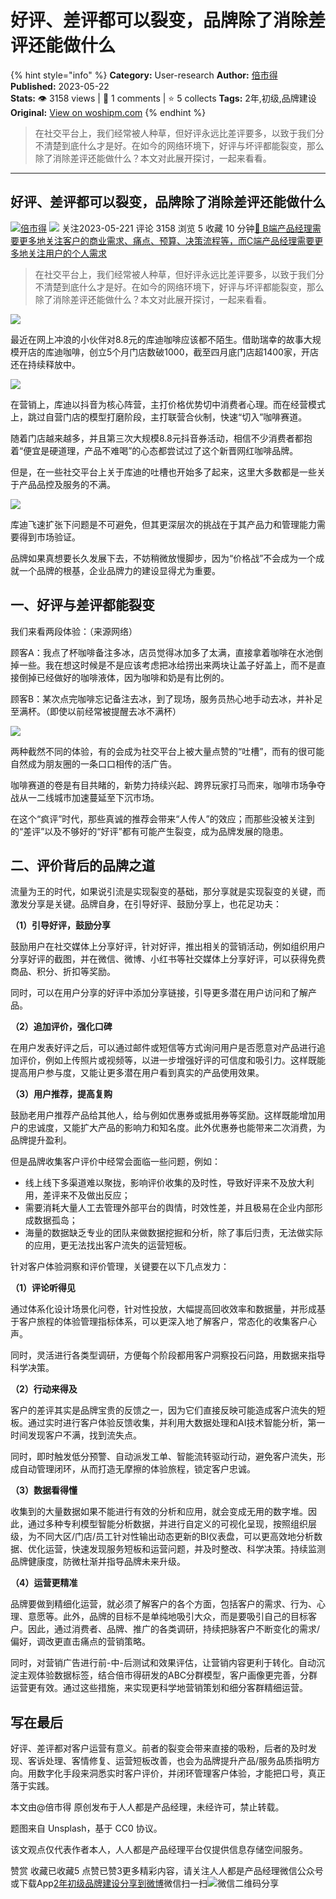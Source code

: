# 好评、差评都可以裂变，品牌除了消除差评还能做什么
{% hint style="info" %}
**Category:** User-research
**Author:** [倍市得](https://www.woshipm.com/u/1438140)
**Published:** 2023-05-22  
**Stats:** 👁️ 3158 views | 💬 1 comments | ⭐ 5 collects
**Tags:** 2年,初级,品牌建设
**Original:** [View on woshipm.com](https://www.woshipm.com/user-research/5830918.html)
{% endhint %}
> 在社交平台上，我们经常被人种草，但好评永远比差评要多，以致于我们分不清楚到底什么才是好。在如今的网络环境下，好评与坏评都能裂变，那么除了消除差评还能做什么？本文对此展开探讨，一起来看看。

---

## 好评、差评都可以裂变，品牌除了消除差评还能做什么

[![](https://static.woshipm.com/view/woshipm_api_def_20230201141011_8494.jpg?imageView2/1/w/72/h/72/q/100)](https://www.woshipm.com/u/1438140)[倍市得](https://www.woshipm.com/u/1438140) ![](https://static.woshipm.com/tag/1101_1@2x.png) 关注2023-05-221 评论 3158 浏览 5 收藏 10 分钟[🔗 B端产品经理需要更多地关注客户的商业需求、痛点、预算、决策流程等，而C端产品经理需要更多地关注用户的个人需求](https://ke.qidianla.com/courses/bcpm)

> 在社交平台上，我们经常被人种草，但好评永远比差评要多，以致于我们分不清楚到底什么才是好。在如今的网络环境下，好评与坏评都能裂变，那么除了消除差评还能做什么？本文对此展开探讨，一起来看看。

![](https://image.woshipm.com/2023/04/13/cde6a0c4-d9ea-11ed-a8b0-00163e0b5ff3.jpg)

最近在网上冲浪的小伙伴对8.8元的库迪咖啡应该都不陌生。借助瑞幸的故事大规模开店的库迪咖啡，创立5个月门店数破1000，截至四月底门店超1400家，开店还在持续释放中。

![](https://image.woshipm.com/2023/05/22/5b855a90-f851-11ed-adbb-00163e0b5ff3.jpg)

在营销上，库迪以抖音为核心阵营，主打价格优势切中消费者心理。而在经营模式上，跳过自营门店的模型打磨阶段，主打联营合伙制，快速“切入”咖啡赛道。

随着门店越来越多，并且第三次大规模8.8元抖音券活动，相信不少消费者都抱着“便宜是硬道理，产品不难喝”的心态都尝试过了这个新晋网红咖啡品牌。

但是，在一些社交平台上关于库迪的吐槽也开始多了起来，这里大多数都是一些关于产品品控及服务的不满。

![](https://image.woshipm.com/2023/05/22/72cafe26-f851-11ed-adbb-00163e0b5ff3.png)

库迪飞速扩张下问题是不可避免，但其更深层次的挑战在于其产品力和管理能力需要得到市场验证。

品牌如果真想要长久发展下去，不妨稍微放慢脚步，因为“价格战”不会成为一个成就一个品牌的根基，企业品牌力的建设显得尤为重要。

## 一、好评与差评都能裂变

我们来看两段体验：（来源网络）

顾客A：我点了杯咖啡备注多冰，店员觉得冰加多了太满，直接拿着咖啡在水池倒掉一些。我在想这时候是不是应该考虑把冰给捞出来两块让盖子好盖上，而不是直接倒掉已经做好的咖啡液体，因为咖啡和奶是有比例的。

顾客B：某次点完咖啡忘记备注去冰，到了现场，服务员热心地手动去冰，并补足至满杯。（即使以前经常被提醒去冰不满杯）

![](https://image.woshipm.com/2023/05/22/87ba730c-f851-11ed-bbb6-00163e0b5ff3.jpg)

两种截然不同的体验，有的会成为社交平台上被大量点赞的“吐槽”，而有的很可能自然成为朋友圈的一条口口相传的活广告。

咖啡赛道的卷是有目共睹的，新势力持续兴起、跨界玩家打马而来，咖啡市场争夺战从一二线城市加速蔓延至下沉市场。

在这个“疯评”时代，那些真诚的推荐会带来“人传人”的效应；而那些没被关注到的“差评”以及不够好的“好评”都有可能产生裂变，成为品牌发展的隐患。

## 二、评价背后的品牌之道

流量为王的时代，如果说引流是实现裂变的基础，那分享就是实现裂变的关键，而激发分享是关键。品牌自身，在引导好评、鼓励分享上，也花足功夫：

**（1）引导好评，鼓励分享**

鼓励用户在社交媒体上分享好评，针对好评，推出相关的营销活动，例如组织用户分享好评的截图，并在微信、微博、小红书等社交媒体上分享好评，可以获得免费商品、积分、折扣等奖励。

同时，可以在用户分享的好评中添加分享链接，引导更多潜在用户访问和了解产品。

**（2）追加评价，强化口碑**

在用户发表好评之后，可以通过邮件或短信等方式询问用户是否愿意对产品进行追加评价，例如上传照片或视频等，以进一步增强好评的可信度和吸引力。这样既能提高用户参与度，又能让更多潜在用户看到真实的产品使用效果。

**（3）用户推荐，提高复购**

鼓励老用户推荐产品给其他人，给与例如优惠券或抵用券等奖励。这样既能增加用户的忠诚度，又能扩大产品的影响力和知名度。此外优惠券也能带来二次消费，为品牌提升盈利。

但是品牌收集客户评价中经常会面临一些问题，例如：

*   线上线下多渠道难以聚拢，影响评价收集的及时性，导致好评来不及放大利用，差评来不及做出反应；
*   需要消耗大量人工去管理外部平台的舆情，时效性差，并且极易在企业内部形成数据孤岛；
*   海量的数据缺乏专业的团队来做数据挖掘和分析，除了事后归责，无法做实际的应用，更无法找出客户流失的运营短板。

针对客户体验洞察和评价管理，关键要在以下几点发力：

**（1）评论听得见**

通过体系化设计场景化问卷，针对性投放，大幅提高回收效率和数据量，并形成基于客户旅程的体验管理指标体系，可以更深入地了解客户，常态化的收集客户心声。

同时，灵活进行各类型调研，方便每个阶段都用客户洞察投石问路，用数据来指导科学决策。

**（2）行动来得及**

客户的差评其实是品牌宝贵的反馈之一，因为它们直接反映可能造成客户流失的短板。通过实时进行客户体验反馈收集，并利用大数据处理和AI技术智能分析，第一时间发现客户不满，找到流失点。

同时，即时触发低分预警、自动派发工单、智能流转驱动行动，避免客户流失，形成自动管理闭环，从而打造无摩擦的体验旅程，锁定客户忠诚。

**（3）数据看得懂**

收集到的大量数据如果不能进行有效的分析和应用，就会变成无用的数字堆。因此，通过多种专利模型智能分析数据，并进行自定义的可视化呈现，按照组织层级，为不同大区/门店/员工针对性输出动态更新的BI仪表盘，可以更高效地分析数据、优化运营，快速发现服务短板和运营问题，并及时整改、科学决策。持续监测品牌健康度，防微杜渐并指导品牌未来升级。

**（4）运营更精准**

品牌要做到精细化运营，就必须了解客户的各个方面，包括客户的需求、行为、心理、意愿等。此外，品牌的目标不是单纯地吸引大众，而是要吸引自己的目标客户。因此，通过消费者、品牌、推广的各类调研，持续把脉客户不断变化的需求/偏好，调改更直击痛点的营销策略。

同时，对营销广告进行前-中-后测试和效果评估，让营销内容更利于转化。自动沉淀主观体验数据标签，结合倍市得研发的ABC分群模型，客户画像更完善，分群运营更有效。通过这些措施，来实现更科学地营销策划和细分客群精细运营。

## 写在最后

好评、差评都对客户运营有意义。前者的裂变会带来直接的吸粉，后者的及时发现、客诉处理、客情修复、运营短板改善，也会为品牌提升产品/服务品质指明方向。用数字化手段来洞悉实时客户评价，并闭环管理客户体验，才能把口号，真正落于实践。

本文由@倍市得 原创发布于人人都是产品经理，未经许可，禁止转载。

题图来自 Unsplash，基于 CC0 协议。

该文观点仅代表作者本人，人人都是产品经理平台仅提供信息存储空间服务。

赞赏 收藏已收藏5 点赞已赞3更多精彩内容，请关注人人都是产品经理微信公众号或下载App[2年](https://www.woshipm.com/tag/2%e5%b9%b4)[初级](https://www.woshipm.com/tag/%e5%88%9d%e7%ba%a7)[品牌建设](https://www.woshipm.com/tag/%e5%93%81%e7%89%8c%e5%bb%ba%e8%ae%be)[分享到微博](https://service.weibo.com/share/share.php?appkey=2775287854&title=好评、差评都可以裂变，品牌除了消除差评还能做什么&url=https://www.woshipm.com/user-research/5830918.html&pic=https://image.woshipm.com/2023/04/13/cde6a0c4-d9ea-11ed-a8b0-00163e0b5ff3.jpg)微信扫一扫![微信二维码](https://api.pwmqr.com/qrcode/create/?url=https://www.woshipm.com/user-research/5830918.html)分享